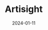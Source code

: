 ---  
layout: startup_page  
title: "Artisight"  
id: "artisight.com"  
permalink: "/artisightartisight.com01112024/"  
website: "https://www.artisight.com/"  
funding_round: "Series B"  
funding_amount: "$42M"  
investors: "NVIDIA, Multiple new strategic and client health system investors"  
about: "Artisight provides a smart hospital platform powered by AI, offering virtual care, quality improvement, and care coordination solutions. Its platform integrates IoT sensors with deep learning to streamline patient care, reduce clinician burden, and improve patient outcomes. The platform is HIPAA-compliant and includes features like computer vision and vital sign monitoring."  
markets: "Healthtech, AI, Hospital, Internet of Things, Medical, Sensor"  
hq: "Chicago, Illinois, United States"  
founded_year: "2015"  
linkedin: "https://www.linkedin.com/company/artisight"  
twitter: "https://twitter.com/_artisight"  
instagram: ""  
facebook: "https://www.facebook.com/artisight"  
crunchbase: "https://www.crunchbase.com/organization/artisight"  
pitchbook: "https://pitchbook.com/profiles/company/343047-79"  

date_display: "11-Jan-2024"  
date: "2024-01-11"

# SEO Optimization  
meta_title: "Artisight - Series B Funding ($42M)"  
meta_description: "Artisight, Artisight provides a smart hospital platform powered by AI, offering virtual care, quality improvement, and care coordination solutions. Its platform ..."  
meta_keywords: "Artisight, Healthtech, AI, Hospital, Internet of Things, Medical, Sensor, Series B funding"  
canonical_url: "https://startup.projectstartups.com/artisightartisight.com01112024/"  
---